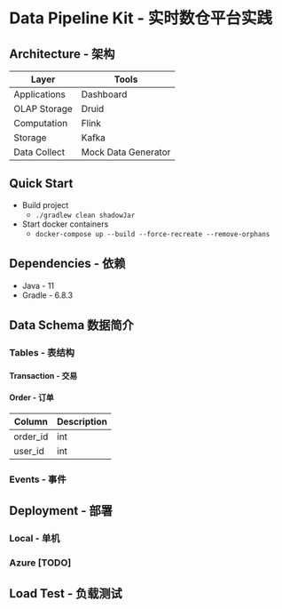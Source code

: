 # Data Pipeline Kit - 实时数仓平台实践

## Architecture - 架构
| Layer      | Tools |
| ----------- | ----------- |
| Applications | Dashboard  |
| OLAP Storage   | Druid     |
| Computation   | Flink     |
| Storage   | Kafka     |
| Data Collect   | Mock Data Generator  |

## Quick Start
* Build project
    * `./gradlew clean shadowJar`
* Start docker containers
    * `docker-compose up --build --force-recreate --remove-orphans`

## Dependencies - 依赖
* Java - 11
* Gradle - 6.8.3

## Data Schema 数据简介

### Tables - 表结构

#### Transaction - 交易

#### Order - 订单
| Column      | Description |
| ----------- | ----------- |
| order_id | int  |
| user_id | int |

### Events - 事件


## Deployment - 部署
### Local - 单机

### Azure [TODO]

## Load Test - 负载测试

